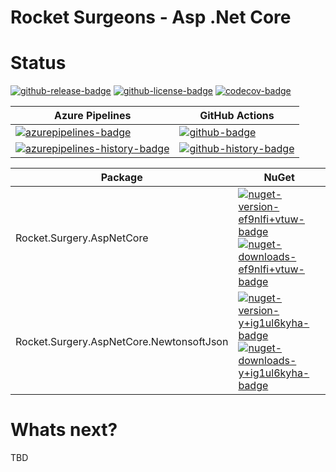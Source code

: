 # Rocket Surgeons - Asp .Net Core

# Status

<!-- badges -->
[![github-release-badge]][github-release]
[![github-license-badge]][github-license]
[![codecov-badge]][codecov]
<!-- badges -->

<!-- history badges -->
| Azure Pipelines | GitHub Actions |
| --------------- | -------------- |
| [![azurepipelines-badge]][azurepipelines] | [![github-badge]][github] |
| [![azurepipelines-history-badge]][azurepipelines-history] | [![github-history-badge]][github] |
<!-- history badges -->

<!-- nuget packages -->
| Package | NuGet |
| ------- | ----- |
| Rocket.Surgery.AspNetCore | [![nuget-version-ef9nlfi+vtuw-badge]![nuget-downloads-ef9nlfi+vtuw-badge]][nuget-ef9nlfi+vtuw] |
| Rocket.Surgery.AspNetCore.NewtonsoftJson | [![nuget-version-y+ig1ul6kyha-badge]![nuget-downloads-y+ig1ul6kyha-badge]][nuget-y+ig1ul6kyha] |
<!-- nuget packages -->

# Whats next?

TBD

<!-- generated references -->
[github-release]: https://github.com/RocketSurgeonsGuild/AspNetCore.Extensions/releases/latest
[github-release-badge]: https://img.shields.io/github/release/RocketSurgeonsGuild/AspNetCore.Extensions.svg?logo=github&style=flat "Latest Release"
[github-license]: https://github.com/RocketSurgeonsGuild/AspNetCore.Extensions/blob/master/LICENSE
[github-license-badge]: https://img.shields.io/github/license/RocketSurgeonsGuild/AspNetCore.Extensions.svg?style=flat "License"
[codecov]: https://codecov.io/gh/RocketSurgeonsGuild/AspNetCore.Extensions
[codecov-badge]: https://img.shields.io/codecov/c/github/RocketSurgeonsGuild/AspNetCore.Extensions.svg?color=E03997&label=codecov&logo=codecov&logoColor=E03997&style=flat "Code Coverage"
[azurepipelines]: https://dev.azure.com/rocketsurgeonsguild/Libraries/_build/latest?definitionId=34&branchName=master
[azurepipelines-badge]: https://img.shields.io/azure-devops/build/rocketsurgeonsguild/Libraries/34.svg?color=98C6FF&label=azure%20pipelines&logo=azuredevops&logoColor=98C6FF&style=flat "Azure Pipelines Status"
[azurepipelines-history]: https://dev.azure.com/rocketsurgeonsguild/Libraries/_build?definitionId=34&branchName=master
[azurepipelines-history-badge]: https://buildstats.info/azurepipelines/chart/rocketsurgeonsguild/Libraries/34?includeBuildsFromPullRequest=false "Azure Pipelines History"
[github]: https://github.com/RocketSurgeonsGuild/AspNetCore.Extensions/actions?query=workflow%3Aci
[github-badge]: https://img.shields.io/github/workflow/status/RocketSurgeonsGuild/AspNetCore.Extensions/ci.svg?label=github&logo=github&color=b845fc&logoColor=b845fc&style=flat "GitHub Actions Status"
[github-history-badge]: https://buildstats.info/github/chart/RocketSurgeonsGuild/AspNetCore.Extensions?includeBuildsFromPullRequest=false "GitHub Actions History"
[nuget-ef9nlfi+vtuw]: https://www.nuget.org/packages/Rocket.Surgery.AspNetCore/
[nuget-version-ef9nlfi+vtuw-badge]: https://img.shields.io/nuget/v/Rocket.Surgery.AspNetCore.svg?color=004880&logo=nuget&style=flat-square "NuGet Version"
[nuget-downloads-ef9nlfi+vtuw-badge]: https://img.shields.io/nuget/dt/Rocket.Surgery.AspNetCore.svg?color=004880&logo=nuget&style=flat-square "NuGet Downloads"
[nuget-y+ig1ul6kyha]: https://www.nuget.org/packages/Rocket.Surgery.AspNetCore.NewtonsoftJson/
[nuget-version-y+ig1ul6kyha-badge]: https://img.shields.io/nuget/v/Rocket.Surgery.AspNetCore.NewtonsoftJson.svg?color=004880&logo=nuget&style=flat-square "NuGet Version"
[nuget-downloads-y+ig1ul6kyha-badge]: https://img.shields.io/nuget/dt/Rocket.Surgery.AspNetCore.NewtonsoftJson.svg?color=004880&logo=nuget&style=flat-square "NuGet Downloads"
<!-- generated references -->

<!-- nuke-data
github:
  owner: RocketSurgeonsGuild
  repository: AspNetCore.Extensions
azurepipelines:
  account: rocketsurgeonsguild
  teamproject: Libraries
  builddefinition: 34
-->
